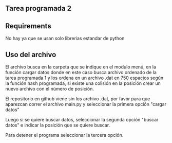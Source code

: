 ## Tarea programada 2

## Requirements

No hay ya que se usan solo librerias estandar de python

## Uso del archivo

El archivo busca en la carpeta que se indique en el modulo menú, en la función cargar datos donde en este caso busca archivo ordenado de la tarea programada 1 y los ordena
en un archivo .dat en 750 espacios según la función hash programada, si existe una colisión en la posición crear un nuevo archivo con el número de posición.

El repositorio en github viene sin los archivo .dat, por favor para que aparezcan correr el archivo main.py y seleccionar la primera opción "cargar datos"

Luego si se quiere buscar datos, seleccionar la segunda opción "buscar datos" e indicar la posición que se quiere buscar.

Para detener el programa seleccionar la tercera opción.
